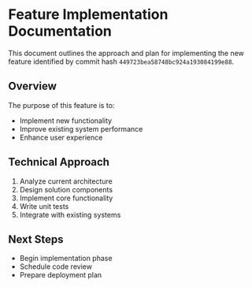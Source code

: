 # Feature Implementation Documentation

This document outlines the approach and plan for implementing the new feature identified by commit hash `449723bea58748bc924a193084199e88`.

## Overview
The purpose of this feature is to:
- Implement new functionality
- Improve existing system performance
- Enhance user experience

## Technical Approach
1. Analyze current architecture
2. Design solution components
3. Implement core functionality
4. Write unit tests
5. Integrate with existing systems

## Next Steps
- Begin implementation phase
- Schedule code review
- Prepare deployment plan